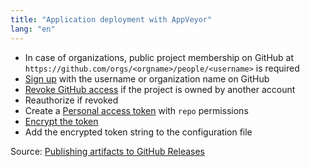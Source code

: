 ```yaml
---
title: "Application deployment with AppVeyor"
lang: "en"
---
```


- In case of organizations, public project membership on GitHub at
`https://github.com/orgs/<orgname>/people/<username>` is required
- [Sign up][] with the username or organization name on GitHub
- [Revoke GitHub access][] if the project is owned by another account
- Reauthorize if revoked
- Create a [Personal access token][] with `repo` permissions
- [Encrypt the token][]
- Add the encrypted token string to the configuration file

[Encrypt the token]: https://ci.appveyor.com/tools/encrypt
[Personal access token]: https://github.com/settings/tokens
[Revoke GitHub access]: https://ci.appveyor.com/authorizations
[Sign up]: https://ci.appveyor.com/signup

Source: [Publishing artifacts to GitHub Releases](https://www.appveyor.com/docs/deployment/github/)
